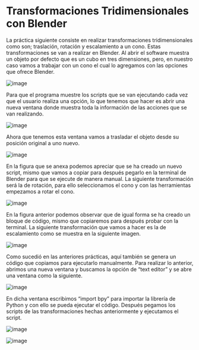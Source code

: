 # Transformaciones Tridimensionales con Blender

La práctica siguiente consiste en realizar transformaciones tridimensionales como son; traslación, rotación y escalamiento a un cono. Estas transformaciones se van a realizar en Blender.
Al abrir el software muestra un objeto por defecto que es un cubo en tres dimensiones, pero, en nuestro caso vamos a trabajar con un cono el cual lo agregamos con las opciones que ofrece Blender.

![image](https://user-images.githubusercontent.com/72232712/145737287-3838ee33-0484-478c-becd-30d2f9740137.png)

Para que el programa muestre los scripts que se van ejecutando cada vez que el usuario realiza una opción, lo que tenemos que hacer es abrir una nueva ventana donde muestra toda la información de las acciones que se van realizando.

![image](https://user-images.githubusercontent.com/72232712/145737293-ce0d78c5-2320-4141-9a9f-88a3196d4b6d.png)

Ahora que tenemos esta ventana vamos a trasladar el objeto desde su posición original a uno nuevo.

![image](https://user-images.githubusercontent.com/72232712/145737302-91c6e7dc-43ce-4b82-bdf0-72e2f754f604.png)

En la figura que se anexa podemos apreciar que se ha creado un nuevo script, mismo que vamos a copiar para después pegarlo en la terminal de Blender para que se ejecute de manera manual.
La siguiente transformación será la de rotación, para ello seleccionamos el cono y con las herramientas empezamos a rotar el cono.

![image](https://user-images.githubusercontent.com/72232712/145737314-f915f95c-d7d1-4340-b21c-304bae6b22c1.png)

En la figura anterior podemos observar que de igual forma se ha creado un bloque de código, mismo que copiaremos para después probar con la terminal.
La siguiente transformación que vamos a hacer es la de escalamiento como se muestra en la siguiente imagen.

![image](https://user-images.githubusercontent.com/72232712/145737329-b65419d5-5524-4865-a889-5ec2dfb4d95a.png)

Como sucedió en las anteriores prácticas, aquí también se genera un código que copiamos para ejecutarlo manualmente.
Para realizar lo anterior, abrimos una nueva ventana y buscamos la opción de “text editor” y se abre una ventana como la siguiente.

![image](https://user-images.githubusercontent.com/72232712/145737337-5f6f4130-f587-48cd-b064-2bc4d72f39d9.png)

En dicha ventana escribimos “import bpy” para importar la librería de Python y con ello se pueda ejecutar el código.
Después pegamos los scripts de las transformaciones hechas anteriormente y ejecutamos el script.

![image](https://user-images.githubusercontent.com/72232712/145737342-33256b3a-da9f-4e65-b1eb-454770f44b0f.png)

![image](https://user-images.githubusercontent.com/72232712/145737348-aaa70b73-3349-4a5f-8fee-c17144f6e5f6.png)

